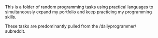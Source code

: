 This is a folder of random programming tasks using practical languages to simultaneously expand my
portfolio and keep practicing my programming skills.

These tasks are predominantly pulled from the /dailyprogrammer/ subreddit.